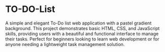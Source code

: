 # TO-DO-List
A simple and elegant To-Do list web application with a pastel gradient background. This project demonstrates basic HTML, CSS, and JavaScript skills, providing users with a beautiful and functional interface to manage their tasks. Perfect for beginners looking to learn web development or for anyone needing a lightweight task management solution.
